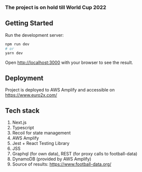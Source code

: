 ### The project is on hold till World Cup 2022 

## Getting Started

Run the development server:

```bash
npm run dev
# or
yarn dev
```

Open [http://localhost:3000](http://localhost:3000) with your browser to see the result.

## Deployment

Project is deployed to AWS Amplify and accessible on https://www.euro2x.com/

## Tech stack

1. Next.js
1. Typescript
1. Recoil for state management
1. AWS Amplify
1. Jest + React Testing Library
1. JSS
1. Graphql (for own data), REST (for proxy calls to football-data)
1. DynamoDB (provided by AWS Amplify)
1. Source of results: https://www.football-data.org/ 
